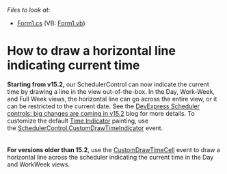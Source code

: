 <!-- default file list -->
*Files to look at*:

* [Form1.cs](./CS/HorzLineIndicator/Form1.cs) (VB: [Form1.vb](./VB/HorzLineIndicator/Form1.vb))
<!-- default file list end -->
# How to draw a horizontal line indicating current time


<p><strong>Starting from v15.2, </strong>our SchedulerControl can now indicate the current time by drawing a line in the view out-of-the-box. In the Day, Work-Week, and Full Week views, the horizontal line can go across the entire view, or it can be restricted to the current date. See the <a href="https://community.devexpress.com/blogs/ctodx/archive/2015/11/11/devexpress-scheduler-controls-big-changes-are-coming-in-v15-2.aspx">DevExpress Scheduler controls: big changes are coming in v15.2</a> blog for more details. To customize the default <a href="https://documentation.devexpress.com/#WindowsForms/CustomDocument114790">Time Indicator</a> painting, use the <a href="https://documentation.devexpress.com/#WindowsForms/DevExpressXtraSchedulerSchedulerControl_CustomDrawTimeIndicatortopic">SchedulerControl.CustomDrawTimeIndicator</a> event.<br><br><br><strong>For versions older than 15.2</strong>, use the <a href="http://documentation.devexpress.com/#WindowsForms/DevExpressXtraSchedulerSchedulerControl_CustomDrawTimeCelltopic">CustomDrawTimeCell</a> event to draw a horizontal line across the scheduler indicating the current time in the Day and WorkWeek views.</p>

<br/>


